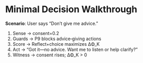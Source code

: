 # Minimal Decision Walkthrough

**Scenario**: User says “Don’t give me advice.”

1) Sense → consent=0.2  
2) Guards → P9 blocks advice‑giving actions  
3) Score → Reflect+choice maximizes ΔΦ_K  
4) Act → “Got it—no advice. Want me to listen or help clarify?”  
5) Witness → consent rises; ΔΦ_K > 0
